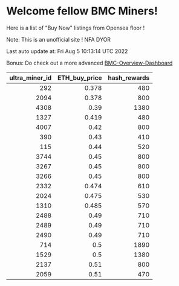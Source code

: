 # Welcome fellow BMC Miners!
Here is a list of "Buy Now" listings from Opensea floor !

Note: This is an unofficial site ! NFA DYOR

Last auto update at: Fri Aug  5 10:13:14 UTC 2022

Bonus: Do check out a more advanced [BMC-Overview-Dashboard](https://dune.com/defifunk/BMC-Overview-Dashboard)


|   ultra_miner_id |   ETH_buy_price |   hash_rewards |
|-----------------:|----------------:|---------------:|
|              292 |           0.378 |            480 |
|             2094 |           0.378 |            800 |
|             4308 |           0.39  |           1380 |
|             1327 |           0.419 |            480 |
|             4007 |           0.42  |            800 |
|              390 |           0.43  |            410 |
|              115 |           0.44  |            520 |
|             3744 |           0.45  |            800 |
|             3267 |           0.45  |            800 |
|             3266 |           0.45  |            800 |
|             2332 |           0.474 |            610 |
|             2024 |           0.475 |            530 |
|             1310 |           0.485 |            570 |
|             2488 |           0.49  |            710 |
|             2489 |           0.49  |            710 |
|             2490 |           0.49  |            710 |
|              714 |           0.5   |           1890 |
|             1529 |           0.5   |           1380 |
|             2137 |           0.51  |            800 |
|             2059 |           0.51  |            470 |